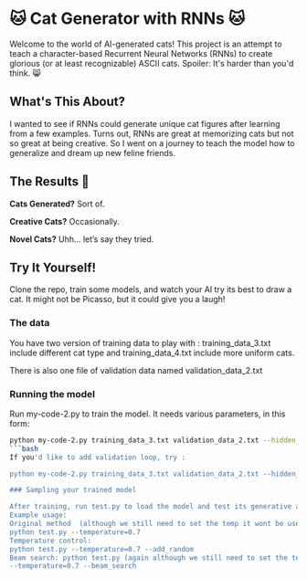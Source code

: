 # 🐱 Cat Generator with RNNs 🐱

Welcome to the world of AI-generated cats! This project is an attempt to teach a character-based Recurrent Neural Networks (RNNs) to create glorious (or at least recognizable) ASCII cats. Spoiler: It's harder than you'd think. 😸

## What's This About?
I wanted to see if RNNs could generate unique cat figures after learning from a few examples. Turns out, RNNs are great at memorizing cats but not so great at being creative. So I went on a journey to teach the model how to generalize and dream up new feline friends.

## The Results 🐾
**Cats Generated?** Sort of.

**Creative Cats?** Occasionally.

**Novel Cats?** Uhh… let’s say they tried.

## Try It Yourself!
Clone the repo, train some models, and watch your AI try its best to draw a cat. It might not be Picasso, but it could give you a laugh!

### The data
You have two version of training data to play with : training_data_3.txt include different cat type and training_data_4.txt include more uniform cats.

There is also one file of validation data named validation_data_2.txt

### Running the model

Run my-code-2.py to train the model. It needs various parameters, in this form:

```bash
python my-code-2.py training_data_3.txt validation_data_2.txt --hidden_size=200 --num_epochs=700 --lr=0.02 --temperature=0.5
```bash 
If you'd like to add validation loop, try :

python my-code-2.py training_data_3.txt validation_data_2.txt --hidden_size=200 --num_epochs=700 --lr=0.02 --temperature=0.5 --eval_mode

### Sampling your trained model

After training, run test.py to load the model and test its generative ability. There 3 sampling strategies.
Example usage: 
Original method  (although we still need to set the temp it wont be used):  
python test.py --temperature=0.7
Temperature control: 
python test.py --temperature=0.7 --add_random
Beam search: python test.py (again although we still need to set the temp it wont be used)
--temperature=0.7 --beam_search 
